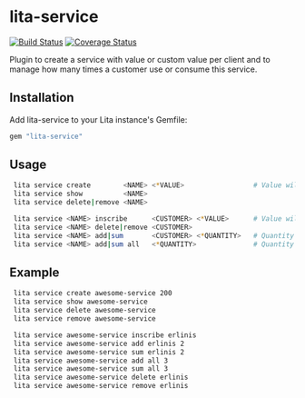 # lita-service

[![Build Status](https://travis-ci.org/equintana/lita-service.png?branch=master)](https://travis-ci.org/equintana/lita-service)
[![Coverage Status](https://coveralls.io/builds/8637437/badge)](https://coveralls.io/builds/8637437)

Plugin to create a service with value or custom value per client and to manage how many times a customer use or consume this service.

## Installation

Add lita-service to your Lita instance's Gemfile:

``` ruby
gem "lita-service"
```

## Usage

``` sh
 lita service create        <NAME> <*VALUE>                 # Value will be set to 0 if empty.
 lita service show          <NAME>
 lita service delete|remove <NAME>

 lita service <NAME> inscribe      <CUSTOMER> <*VALUE>      # Value will be set to service's value if empty.
 lita service <NAME> delete|remove <CUSTOMER>
 lita service <NAME> add|sum       <CUSTOMER> <*QUANTITY>   # Quantity will be set to 1 if empty.
 lita service <NAME> add|sum all   <*QUANTITY>              # Quantity will be set to 1 if empty.
```

## Example

``` sh
 lita service create awesome-service 200
 lita service show awesome-service
 lita service delete awesome-service
 lita service remove awesome-service

 lita service awesome-service inscribe erlinis
 lita service awesome-service add erlinis 2
 lita service awesome-service sum erlinis 2
 lita service awesome-service add all 3
 lita service awesome-service sum all 3
 lita service awesome-service delete erlinis
 lita service awesome-service remove erlinis
```
